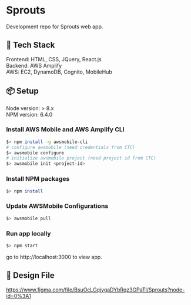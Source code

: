 # Sprouts
Development repo for Sprouts web app.

## :bullettrain_side: Tech Stack
Frontend: HTML, CSS, JQuery, React.js <br/>
Backend: AWS Amplify <br/>
AWS: EC2, DynamoDB, Cognito, MobileHub 

## :package: Setup
Node version: > 8.x <br/>
NPM version: 6.4.0

### Install AWS Mobile and AWS Amplify CLI

```bash
$> npm install -g awsmobile-cli
# configure awsmobile (need credentials from CTC)
$> awsmobile configure
# initialize awsmobile project (need project id from CTC)
$> awsmobile init <project-id>
```

### Install NPM packages

```bash
$> npm install
```
### Update AWSMobile Configurations

```bash
$> awsmobile pull
```

### Run app locally

```bash
$> npm start
```

go to http://localhost:3000 to view app.

## :triangular_ruler: Design File
https://www.figma.com/file/BsuOcLGqjygaDYbRqz3GPaTl/Sprouts?node-id=0%3A1

